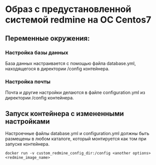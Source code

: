 # Образ с предустановленной системой redmine на ОС Centos7

## Переменные окружения:
### Настройка базы данных
База данных настраивается с помощью файла database.yml, находящегося в директории /config контейнера.

### Настройка почты
Почта и другие настройки делаются в файле configuration.yml из директории /config контейнера.

## Запуск контейнера с измененными настройками
Настроечные файлы database.yml и configuration.yml должны быть размещены в любом каталоге, который монтируется как том при запуске контейнера.
```
docker run -v custom_redmine_config_dir:/config <another options> <redmine_image_name>
```
